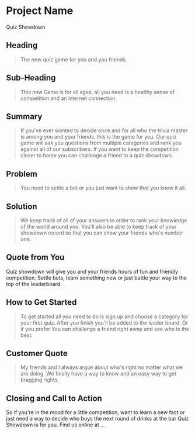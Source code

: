 # Project Name #
Quiz Showdown

<!-- 
> This material was originally posted [here](http://www.quora.com/What-is-Amazons-approach-to-product-development-and-product-management). It is reproduced here for posterities sake.

There is an approach called "working backwards" that is widely used at Amazon. They work backwards from the customer, rather than starting with an idea for a product and trying to bolt customers onto it. While working backwards can be applied to any specific product decision, using this approach is especially important when developing new products or features.

For new initiatives a product manager typically starts by writing an internal press release announcing the finished product. The target audience for the press release is the new/updated product's customers, which can be retail customers or internal users of a tool or technology. Internal press releases are centered around the customer problem, how current solutions (internal or external) fail, and how the new product will blow away existing solutions.

If the benefits listed don't sound very interesting or exciting to customers, then perhaps they're not (and shouldn't be built). Instead, the product manager should keep iterating on the press release until they've come up with benefits that actually sound like benefits. Iterating on a press release is a lot less expensive than iterating on the product itself (and quicker!).

If the press release is more than a page and a half, it is probably too long. Keep it simple. 3-4 sentences for most paragraphs. Cut out the fat. Don't make it into a spec. You can accompany the press release with a FAQ that answers all of the other business or execution questions so the press release can stay focused on what the customer gets. My rule of thumb is that if the press release is hard to write, then the product is probably going to suck. Keep working at it until the outline for each paragraph flows. 

Oh, and I also like to write press-releases in what I call "Oprah-speak" for mainstream consumer products. Imagine you're sitting on Oprah's couch and have just explained the product to her, and then you listen as she explains it to her audience. That's "Oprah-speak", not "Geek-speak".

Once the project moves into development, the press release can be used as a touchstone; a guiding light. The product team can ask themselves, "Are we building what is in the press release?" If they find they're spending time building things that aren't in the press release (overbuilding), they need to ask themselves why. This keeps product development focused on achieving the customer benefits and not building extraneous stuff that takes longer to build, takes resources to maintain, and doesn't provide real customer benefit (at least not enough to warrant inclusion in the press release).
 -->
## Heading ##
  > The new quiz game for you and you friends.

## Sub-Heading ##
  > This new Game is for all ages, all you need is a healthy sense of competition and  an internet connection.

## Summary ##
  >If you've ever wanted to decide once and for all who the trivia master is among you and your friends, this is the game for you. Our quiz game will  ask you questions from multiple categories and rank you 
  against all of our subscribers. If you want to keep the competition closer to home you can challenge a friend to a quiz showdown. 

## Problem ##
  > You need to settle a bet or you just want to show that you know it all. 

## Solution ##
  > We keep track of all of your answers in order to rank your knowledge of the world around you. You'll also be able to keep track of your showdown record so that you can show your friends who's number one. 


## Quote from You ##
  >
  Quiz showdown will give you and your friends hours of fun and friendly competition. Settle bets, learn something new or just battle your way to the top of the leaderboard.

## How to Get Started ##
  >To get started all you need to do is sign up and choose a category for your first quiz. 
  After you finish you'll be added to the leader board. Or if you prefer You can challenge a friend right away and see 
  who is the best.

## Customer Quote ##
  > My friends and I always argue about who's right no matter what we are doing. We finally have a way to know and an easy way to get bragging rights. 

## Closing and Call to Action ##
  > 
  So if you're in the mood for a little competition, want to learn a new fact or just need a way to decide who buys the next round of drinks at the bar Quiz Showdown is for you. Find us online at ...
